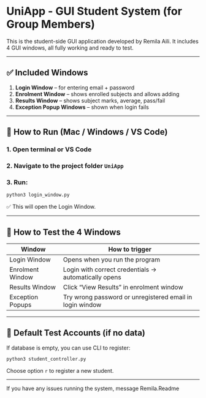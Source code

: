 # UniApp - GUI Student System (for Group Members)

This is the student-side GUI application developed by Remila Aili.
It includes 4 GUI windows, all fully working and ready to test.

---

## ✅ Included Windows

1. **Login Window** – for entering email + password
2. **Enrolment Window** – shows enrolled subjects and allows adding
3. **Results Window** – shows subject marks, average, pass/fail
4. **Exception Popup Windows** – shown when login fails

---

## 🚀 How to Run (Mac / Windows / VS Code)

### 1. Open terminal or VS Code
### 2. Navigate to the project folder `UniApp`
### 3. Run:

```bash
python3 login_window.py
```

✅ This will open the Login Window.

---

## 🧪 How to Test the 4 Windows

| Window             | How to trigger                                             |
|--------------------|------------------------------------------------------------|
| Login Window       | Opens when you run the program                             |
| Enrolment Window   | Login with correct credentials → automatically opens       |
| Results Window     | Click “View Results” in enrolment window                   |
| Exception Popups   | Try wrong password or unregistered email in login window   |

---

## 🧾 Default Test Accounts (if no data)

If database is empty, you can use CLI to register:

```bash
python3 student_controller.py
```

Choose option `r` to register a new student.

---

If you have any issues running the system, message Remila.Readme
